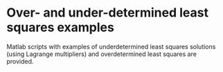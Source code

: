 # Over- and under-determined least squares examples
Matlab scripts with examples of underdetermined least squares solutions (using Lagrange multipliers) and overdetermined least squares are provided.
